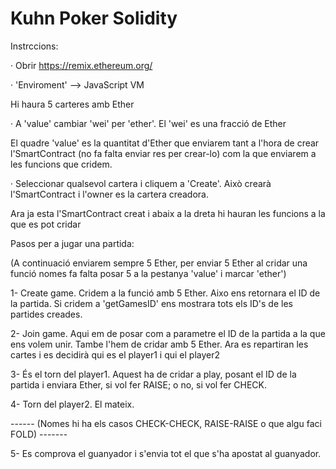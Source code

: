 # Kuhn Poker Solidity


Instrccions:

  · Obrir https://remix.ethereum.org/
  
  · 'Enviroment' --> JavaScript VM
  
  Hi haura 5 carteres amb Ether
  
  · A 'value' cambiar 'wei' per 'ether'. El 'wei' es una fracció de Ether
  
  El quadre 'value' es la quantitat d'Ether que enviarem tant a l'hora de crear l'SmartContract (no fa falta enviar res per crear-lo) com la que enviarem a les funcions que cridem.
  
  · Seleccionar qualsevol cartera i cliquem a 'Create'. Això crearà l'SmartContract i l'owner es la cartera creadora.
  
  Ara ja esta l'SmartContract creat i abaix a la dreta hi hauran les funcions a la que es pot cridar
  
  
  
  Pasos per a jugar una partida:
  
  (A continuació enviarem sempre 5 Ether, per enviar 5 Ether al cridar una funció nomes fa falta posar 5 a la pestanya 'value' i marcar 'ether')
  
  1- Create game. Cridem a la funció amb 5 Ether. Aixo ens retornara el ID de la partida. Si cridem a 'getGamesID' ens mostrara tots els ID's de les partides creades.
    
  2- Join game. Aqui em de posar com a parametre el ID de la partida a la que ens volem unir. Tambe l'hem de cridar amb 5 Ether. 
    Ara es repartiran les cartes i es decidirà qui es el player1 i qui el player2
    
  3- És el torn del player1. Aquest ha de cridar a play, posant el ID de la partida i enviara Ether, si vol fer RAISE; o no, si vol fer CHECK.
    
  4- Torn del player2. El mateix.
    
  ------ (Nomes hi ha els casos CHECK-CHECK, RAISE-RAISE o que algu faci FOLD) -------
  
  5- Es comprova el guanyador i s'envia tot el que s'ha apostat al guanyador.    
    
